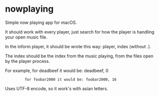 # nowplaying
Simple now playing app for macOS.

It should work with every player, just search for how the player is handling your open music file.

In the inform player, it should be wrote this way: player, index (without .).

The index should be the index from the music playing, from the files open by the player process.

For example, for deadbeef it would be: deadbeef, 0

             for foobar2000 it would be: foobar2000, 16
             

Uses UTF-8 encode, so it work's with asian letters.
